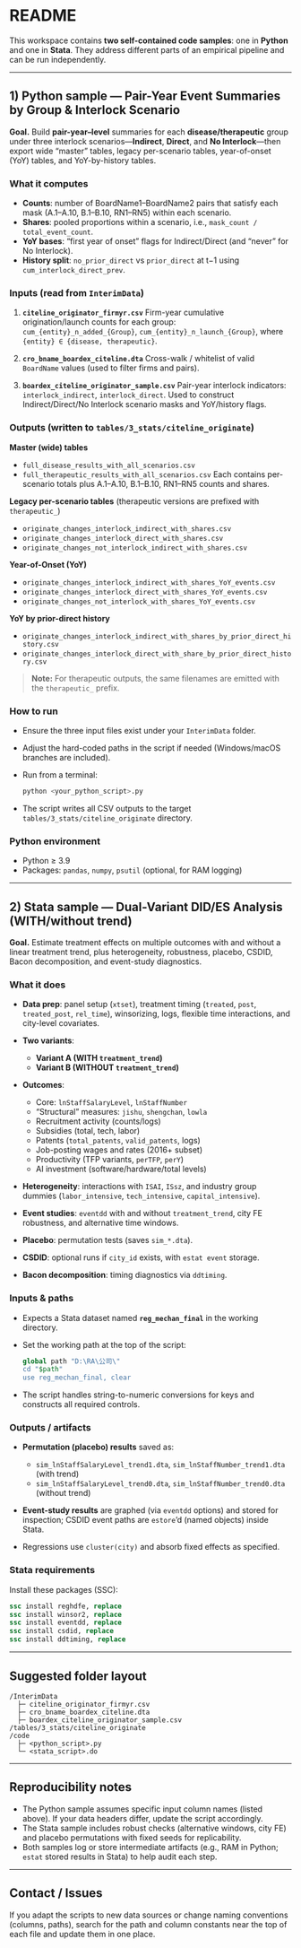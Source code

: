 # README

This workspace contains **two self-contained code samples**: one in **Python** and one in **Stata**. They address different parts of an empirical pipeline and can be run independently.

---

## 1) Python sample — Pair-Year Event Summaries by Group & Interlock Scenario

**Goal.** Build **pair-year–level** summaries for each **disease/therapeutic** group under three interlock scenarios—**Indirect**, **Direct**, and **No Interlock**—then export wide “master” tables, legacy per-scenario tables, year-of-onset (YoY) tables, and YoY-by-history tables.

### What it computes

* **Counts**: number of BoardName1–BoardName2 pairs that satisfy each mask (A.1–A.10, B.1–B.10, RN1–RN5) within each scenario.
* **Shares**: pooled proportions within a scenario, i.e., `mask_count / total_event_count`.
* **YoY bases**: “first year of onset” flags for Indirect/Direct (and “never” for No Interlock).
* **History split**: `no_prior_direct` vs `prior_direct` at t−1 using `cum_interlock_direct_prev`.

### Inputs (read from `InterimData`)

1. **`citeline_originator_firmyr.csv`**
   Firm-year cumulative origination/launch counts for each group:
   `cum_{entity}_n_added_{Group}`, `cum_{entity}_n_launch_{Group}`, where `{entity} ∈ {disease, therapeutic}`.

2. **`cro_bname_boardex_citeline.dta`**
   Cross-walk / whitelist of valid `BoardName` values (used to filter firms and pairs).

3. **`boardex_citeline_originator_sample.csv`**
   Pair-year interlock indicators: `interlock_indirect`, `interlock_direct`.
   Used to construct Indirect/Direct/No Interlock scenario masks and YoY/history flags.

### Outputs (written to `tables/3_stats/citeline_originate`)

**Master (wide) tables**

* `full_disease_results_with_all_scenarios.csv`
* `full_therapeutic_results_with_all_scenarios.csv`
  Each contains per-scenario totals plus A.1–A.10, B.1–B.10, RN1–RN5 counts and shares.

**Legacy per-scenario tables** (therapeutic versions are prefixed with `therapeutic_`)

* `originate_changes_interlock_indirect_with_shares.csv`
* `originate_changes_interlock_direct_with_shares.csv`
* `originate_changes_not_interlock_indirect_with_shares.csv`

**Year-of-Onset (YoY)**

* `originate_changes_interlock_indirect_with_shares_YoY_events.csv`
* `originate_changes_interlock_direct_with_shares_YoY_events.csv`
* `originate_changes_not_interlock_with_shares_YoY_events.csv`

**YoY by prior-direct history**

* `originate_changes_interlock_indirect_with_shares_by_prior_direct_history.csv`
* `originate_changes_interlock_direct_with_share_by_prior_direct_history.csv`

> **Note:** For therapeutic outputs, the same filenames are emitted with the `therapeutic_` prefix.

### How to run

* Ensure the three input files exist under your `InterimData` folder.
* Adjust the hard-coded paths in the script if needed (Windows/macOS branches are included).
* Run from a terminal:

  ```bash
  python <your_python_script>.py
  ```
* The script writes all CSV outputs to the target `tables/3_stats/citeline_originate` directory.

### Python environment

* Python ≥ 3.9
* Packages: `pandas`, `numpy`, `psutil` (optional, for RAM logging)

---

## 2) Stata sample — Dual-Variant DID/ES Analysis (WITH/without trend)

**Goal.** Estimate treatment effects on multiple outcomes with and without a linear treatment trend, plus heterogeneity, robustness, placebo, CSDID, Bacon decomposition, and event-study diagnostics.

### What it does

* **Data prep**: panel setup (`xtset`), treatment timing (`treated`, `post`, `treated_post`, `rel_time`), winsorizing, logs, flexible time interactions, and city-level covariates.
* **Two variants**:

  * **Variant A (WITH `treatment_trend`)**
  * **Variant B (WITHOUT `treatment_trend`)**
* **Outcomes**:

  * Core: `lnStaffSalaryLevel`, `lnStaffNumber`
  * “Structural” measures: `jishu`, `shengchan`, `lowla`
  * Recruitment activity (counts/logs)
  * Subsidies (total, tech, labor)
  * Patents (`total_patents`, `valid_patents`, logs)
  * Job-posting wages and rates (2016+ subset)
  * Productivity (TFP variants, `perTFP`, `perY`)
  * AI investment (software/hardware/total levels)
* **Heterogeneity**: interactions with `ISAI`, `ISsz`, and industry group dummies (`labor_intensive`, `tech_intensive`, `capital_intensive`).
* **Event studies**: `eventdd` with and without `treatment_trend`, city FE robustness, and alternative time windows.
* **Placebo**: permutation tests (saves `sim_*.dta`).
* **CSDID**: optional runs if `city_id` exists, with `estat event` storage.
* **Bacon decomposition**: timing diagnostics via `ddtiming`.

### Inputs & paths

* Expects a Stata dataset named **`reg_mechan_final`** in the working directory.
* Set the working path at the top of the script:

  ```stata
  global path "D:\RA\公司\"
  cd "$path"
  use reg_mechan_final, clear
  ```
* The script handles string-to-numeric conversions for keys and constructs all required controls.

### Outputs / artifacts

* **Permutation (placebo) results** saved as:

  * `sim_lnStaffSalaryLevel_trend1.dta`, `sim_lnStaffNumber_trend1.dta` (with trend)
  * `sim_lnStaffSalaryLevel_trend0.dta`, `sim_lnStaffNumber_trend0.dta` (without trend)
* **Event-study results** are graphed (via `eventdd` options) and stored for inspection; CSDID event paths are `estore`’d (named objects) inside Stata.
* Regressions use `cluster(city)` and absorb fixed effects as specified.

### Stata requirements

Install these packages (SSC):

```stata
ssc install reghdfe, replace
ssc install winsor2, replace
ssc install eventdd, replace
ssc install csdid, replace
ssc install ddtiming, replace
```

---

## Suggested folder layout

```
/InterimData
  ├─ citeline_originator_firmyr.csv
  ├─ cro_bname_boardex_citeline.dta
  ├─ boardex_citeline_originator_sample.csv
/tables/3_stats/citeline_originate
/code
  ├─ <python_script>.py
  └─ <stata_script>.do
```

---

## Reproducibility notes

* The Python sample assumes specific input column names (listed above). If your data headers differ, update the script accordingly.
* The Stata sample includes robust checks (alternative windows, city FE) and placebo permutations with fixed seeds for replicability.
* Both samples log or store intermediate artifacts (e.g., RAM in Python; `estat` stored results in Stata) to help audit each step.

---

## Contact / Issues

If you adapt the scripts to new data sources or change naming conventions (columns, paths), search for the path and column constants near the top of each file and update them in one place.

